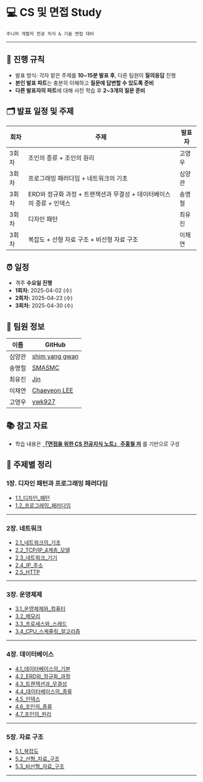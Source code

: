 # 💻 CS 및 면접 Study

    주니어 개발자 전공 지식 & 기술 면접 대비

---

## 📘 진행 규칙

- 발표 방식: 각자 맡은 주제를 **10~15분 발표 후**, 다른 팀원이 **질의응답** 진행
- **본인 발표 파트**는 충분히 이해하고 **질문에 답변할 수 있도록 준비**
- **다른 발표자의 파트**에 대해 사전 학습 후 **2~3개의 질문 준비**



## 🗂️ 발표 일정 및 주제

| 회차 | 주제 | 발표자 |
|------|------|--------|
| 3회차 | 조인의 종류 + 조인의 원리 | 고영우 |
| 3회차 | 프로그래밍 패러다임 + 네트워크의 기초 | 심양관 |
| 3회차 | ERD와 정규화 과정 + 트랜잭션과 무결성 + 데이터베이스의 종류 + 인덱스 | 송명철 |
| 3회차 | 디자인 패턴 | 최유진 |
| 3회차 | 복잡도 + 선형 자료 구조 + 비선형 자료 구조 | 이채연 |



## ⏰ 일정

- 격주 **수요일 진행**
- **1회차:** 2025-04-02 (수)
- **2회차:** 2025-04-23 (수)
- **3회차:** 2025-04-30 (수)



## 👥 팀원 정보

| 이름 | GitHub |
|------|--------|
| 심양관 | [shim yang gwan](https://github.com/Mabbru) |
| 송명철 | [SMASMC](https://github.com/SMASMC) |
| 최유진 | [Jin](https://github.com/jinnyujinchoi) |
| 이채연 | [Chaeyeon LEE](https://github.com/amy010510) |
| 고영우 | [ywk927](https://github.com/ywk927) |


## 📚 참고 자료

- 학습 내용은 [**『면접을 위한 CS 전공지식 노트』 주홍철 저**](https://product.kyobobook.co.kr/detail/S000001834833) 를 기반으로 구성  


## 📌 주제별 정리

<!-- ### 디자인 패턴

- [1.1싱글톤_패턴](https://github.com/CS-study-seoul01/SSAFY-CS-Study/blob/main/1_%EB%94%94%EC%9E%90%EC%9D%B8_%ED%8C%A8%ED%84%B4/1.1_%EC%8B%B1%EA%B8%80%ED%86%A4_%ED%8C%A8%ED%84%B4.md)  
- [1.2팩토리_패턴](https://github.com/CS-study-seoul01/SSAFY-CS-Study/blob/main/1_%EB%94%94%EC%9E%90%EC%9D%B8_%ED%8C%A8%ED%84%B4/1.2_%ED%8C%A9%ED%86%A0%EB%A6%AC_%ED%8C%A8%ED%84%B4.md)  
- [1.3전략_패턴](https://github.com/CS-study-seoul01/SSAFY-CS-Study/blob/main/1_%EB%94%94%EC%9E%90%EC%9D%B8_%ED%8C%A8%ED%84%B4/1.3_%EC%A0%84%EB%9E%B5_%ED%8C%A8%ED%84%B4.md)
- [1.4옵저버_패턴](https://github.com/CS-study-seoul01/SSAFY-CS-Study/blob/main/1_%EB%94%94%EC%9E%90%EC%9D%B8_%ED%8C%A8%ED%84%B4/1.4_%EC%98%B5%EC%A0%80%EB%B2%84_%ED%8C%A8%ED%84%B4.md)  
- [1.5프록시_패턴과_프록시_서버](https://github.com/CS-study-seoul01/SSAFY-CS-Study/blob/main/1_%EB%94%94%EC%9E%90%EC%9D%B8_%ED%8C%A8%ED%84%B4/1.5_%ED%94%84%EB%A1%9D%EC%8B%9C_%ED%8C%A8%ED%84%B4%EA%B3%BC_%ED%94%84%EB%A1%9D%EC%8B%9C_%EC%84%9C%EB%B2%84.md)  
- [1.6이터레이터_패턴](https://github.com/CS-study-seoul01/SSAFY-CS-Study/blob/main/1_%EB%94%94%EC%9E%90%EC%9D%B8_%ED%8C%A8%ED%84%B4/1.6_%EC%9D%B4%ED%84%B0%EB%A0%88%EC%9D%B4%ED%84%B0_%ED%8C%A8%ED%84%B4.md)  
- [1.7노출모듈_패턴](https://github.com/CS-study-seoul01/SSAFY-CS-Study/blob/main/1_%EB%94%94%EC%9E%90%EC%9D%B8_%ED%8C%A8%ED%84%B4/1.7_%EB%85%B8%EC%B6%9C%EB%AA%A8%EB%93%88_%ED%8C%A8%ED%84%B4.md)  
- [1.8MVC패턴](https://github.com/CS-study-seoul01/SSAFY-CS-Study/blob/main/1_%EB%94%94%EC%9E%90%EC%9D%B8_%ED%8C%A8%ED%84%B4/1.8_MVC%ED%8C%A8%ED%84%B4.md)  
- [1.9MVP패턴](https://github.com/CS-study-seoul01/SSAFY-CS-Study/blob/main/1_%EB%94%94%EC%9E%90%EC%9D%B8_%ED%8C%A8%ED%84%B4/1.9_MVP%ED%8C%A8%ED%84%B4.md)  
- [1.10MVVM패턴](https://github.com/CS-study-seoul01/SSAFY-CS-Study/blob/main/1_%EB%94%94%EC%9E%90%EC%9D%B8_%ED%8C%A8%ED%84%B4/1.10_MVVM%ED%8C%A8%ED%84%B4.md)   -->

### 1장. 디자인 패턴과 프로그래밍 패러다임

- [1.1_디자인_패턴](https://github.com/CS-study-seoul01/SSAFY-CS-Study/tree/main/1_%EB%94%94%EC%9E%90%EC%9D%B8_%ED%8C%A8%ED%84%B4%EA%B3%BC_%ED%94%84%EB%A1%9C%EA%B7%B8%EB%9E%98%EB%B0%8D_%ED%8C%A8%EB%9F%AC%EB%8B%A4%EC%9E%84/1.1%EB%94%94%EC%9E%90%EC%9D%B8_%ED%8C%A8%ED%84%B4)
- [1.2_프로그래밍_패러다임](https://github.com/CS-study-seoul01/SSAFY-CS-Study/blob/main/1_%EB%94%94%EC%9E%90%EC%9D%B8_%ED%8C%A8%ED%84%B4%EA%B3%BC_%ED%94%84%EB%A1%9C%EA%B7%B8%EB%9E%98%EB%B0%8D_%ED%8C%A8%EB%9F%AC%EB%8B%A4%EC%9E%84/1.2_%ED%94%84%EB%A1%9C%EA%B7%B8%EB%9E%98%EB%B0%8D_%ED%8C%A8%EB%9F%AC%EB%8B%A4%EC%9E%84.md)

---

### 2장. 네트워크

- [2.1_네트워크의_기초](https://github.com/CS-study-seoul01/SSAFY-CS-Study/blob/main/2_%EB%84%A4%ED%8A%B8%EC%9B%8C%ED%81%AC/2.1_%EB%84%A4%ED%8A%B8%EC%9B%8C%ED%81%AC_%EA%B8%B0%EC%B4%88.md)
- [2.2_TCP/IP_4계층_모델](https://github.com/CS-study-seoul01/SSAFY-CS-Study/blob/main/2_%EB%84%A4%ED%8A%B8%EC%9B%8C%ED%81%AC/2.2_TCP_IP_4%EA%B3%84%EC%B8%B5%EB%AA%A8%EB%8D%B8.md)
- [2.3_네트워크_기기](https://github.com/CS-study-seoul01/SSAFY-CS-Study/blob/main/2_%EB%84%A4%ED%8A%B8%EC%9B%8C%ED%81%AC/2.3_%EB%84%A4%ED%8A%B8%EC%9B%8C%ED%81%AC_%EA%B8%B0%EA%B8%B0.md)
- [2.4_IP_주소](https://github.com/CS-study-seoul01/SSAFY-CS-Study/blob/main/2_%EB%84%A4%ED%8A%B8%EC%9B%8C%ED%81%AC/2.4_IP_%EC%A3%BC%EC%86%8C.md)
- [2.5_HTTP](https://github.com/CS-study-seoul01/SSAFY-CS-Study/blob/main/2_%EB%84%A4%ED%8A%B8%EC%9B%8C%ED%81%AC/2.5_HTTP.md)

---

### 3장. 운영체제

- [3.1_운영체제와_컴퓨터](https://github.com/CS-study-seoul01/SSAFY-CS-Study/blob/main/3_%EC%9A%B4%EC%98%81%EC%B2%B4%EC%A0%9C/3.1_%EC%9A%B4%EC%98%81%EC%B2%B4%EC%A0%9C%EC%99%80_%EC%BB%B4%ED%93%A8%ED%84%B0.md)
- [3.2_메모리](https://github.com/CS-study-seoul01/SSAFY-CS-Study/blob/main/3_%EC%9A%B4%EC%98%81%EC%B2%B4%EC%A0%9C/3.2_%EB%A9%94%EB%AA%A8%EB%A6%AC.md)
- [3.3_프로세스와_스레드](https://github.com/CS-study-seoul01/SSAFY-CS-Study/blob/main/3_%EC%9A%B4%EC%98%81%EC%B2%B4%EC%A0%9C/3.3_%ED%94%84%EB%A1%9C%EC%84%B8%EC%8A%A4%EC%99%80_%EC%8A%A4%EB%A0%88%EB%93%9C.md)
- [3.4_CPU_스케줄링_알고리즘](https://github.com/CS-study-seoul01/SSAFY-CS-Study/blob/main/3_%EC%9A%B4%EC%98%81%EC%B2%B4%EC%A0%9C/3.4_CPU_%EC%8A%A4%EC%BC%80%EC%A4%84%EB%A7%81_%EC%95%8C%EA%B3%A0%EB%A6%AC%EC%A6%98.md)

---

### 4장. 데이터베이스

- [4.1_데이터베이스의_기본](https://github.com/CS-study-seoul01/SSAFY-CS-Study/blob/main/4_%EB%8D%B0%EC%9D%B4%ED%84%B0%EB%B2%A0%EC%9D%B4%EC%8A%A4/4.1_%EB%8D%B0%EC%9D%B4%ED%84%B0%EB%B2%A0%EC%9D%B4%EC%8A%A4%EC%9D%98_%EA%B8%B0%EB%B3%B8.md)
- [4.2_ERD와_정규화_과정]()
- [4.3_트랜잭션과_무결성]()
- [4.4_데이터베이스의_종류]()
- [4.5_인덱스]()
- [4.6_조인의_종류]()
- [4.7_조인의_원리]()

---

### 5장. 자료 구조 

- [5.1_복잡도]()
- [5.2_선형_자료_구조]()
- [5.3_비선형_자료_구조]()

---